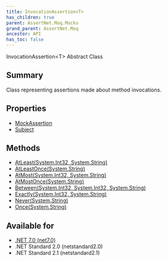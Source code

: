```yaml
---
title: InvocationAssertion<T>
has_children: true
parent: AssertNet.Moq.Mocks
grand_parent: AssertNet.Moq
ancestor: API
has_toc: false
---
```

InvocationAssertion&lt;T&gt; Abstract Class

## Summary
Class representing assertions made about method invocations.

## Properties
- [MockAssertion](p_assertnet_moq_mocks_invocationassertion_1_mockassertion.md)
- [Subject](p_assertnet_moq_mocks_invocationassertion_1_subject.md)

## Methods
- [AtLeast(System.Int32, System.String)](m_assertnet_moq_mocks_invocationassertion_1_atleast_system_int32_system_string_.md)
- [AtLeastOnce(System.String)](m_assertnet_moq_mocks_invocationassertion_1_atleastonce_system_string_.md)
- [AtMost(System.Int32, System.String)](m_assertnet_moq_mocks_invocationassertion_1_atmost_system_int32_system_string_.md)
- [AtMostOnce(System.String)](m_assertnet_moq_mocks_invocationassertion_1_atmostonce_system_string_.md)
- [Between(System.Int32, System.Int32, System.String)](m_assertnet_moq_mocks_invocationassertion_1_between_system_int32_system_int32_system_string_.md)
- [Exactly(System.Int32, System.String)](m_assertnet_moq_mocks_invocationassertion_1_exactly_system_int32_system_string_.md)
- [Never(System.String)](m_assertnet_moq_mocks_invocationassertion_1_never_system_string_.md)
- [Once(System.String)](m_assertnet_moq_mocks_invocationassertion_1_once_system_string_.md)

## Available for
- [.NET 7.0 (net7.0)](https://versionsof.net/core/7.0/)
- .NET Standard 2.0 (netstandard2.0)
- .NET Standard 2.1 (netstandard2.1)
